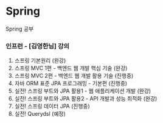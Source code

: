 # Spring
Spring 공부

### 인프런 - [김영한님] 강의
1. 스프링 기본원리 (완강)
2. 스프링 MVC 1편 - 백엔드 웹 개발 핵심 기술 (완강)
3. 스프링 MVC 2편 - 백엔드 웹 개발 활용 기술 (진행중)
4. 자바 ORM 표준 JPA 프로그래밍 - 기본편 (진행중)
5. 실전! 스프링 부트와 JPA 활용1 - 웹 애플리케이션 개발 (완강)
6. 실전! 스프링 부트와 JPA 활용2 - API 개발과 성능 최적화 (완강)
7. 실전! 스프링 데이터 JPA (진행중)
8. 실전! Querydsl (예정)
